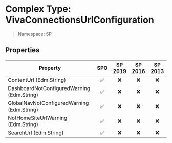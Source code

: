 # Complex Type: VivaConnectionsUrlConfiguration

> Namespace: SP

## Properties

Property | SPO | SP 2019 | SP 2016 | SP 2013
----------|:---:|:-------:|:-------:|:-------:
ContentUrl (Edm.String) | ✅ | ❌ | ❌ | ❌
DashboardNotConfiguredWarning (Edm.String) | ✅ | ❌ | ❌ | ❌
GlobalNavNotConfiguredWarning (Edm.String) | ✅ | ❌ | ❌ | ❌
NotHomeSiteUrlWarning (Edm.String) | ✅ | ❌ | ❌ | ❌
SearchUrl (Edm.String) | ✅ | ❌ | ❌ | ❌